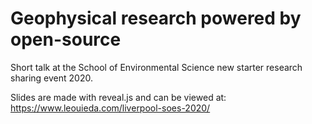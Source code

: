 # Geophysical research powered by open-source

Short talk at the School of Environmental Science new starter research sharing event 2020.

Slides are made with reveal.js and can be viewed at: https://www.leouieda.com/liverpool-soes-2020/
